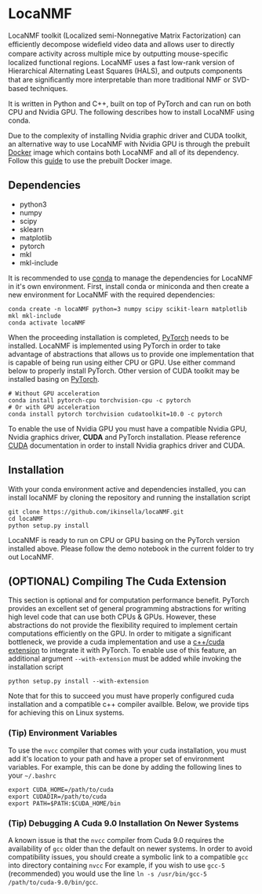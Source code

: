 # LocaNMF

LocaNMF toolkit (Localized semi-Nonnegative Matrix Factorization) can eﬃciently decompose wideﬁeld video 
data and allows user to directly compare activity across multiple mice by outputting mouse-speciﬁc 
localized functional regions. LocaNMF uses a fast low-rank version of Hierarchical Alternating Least 
Squares (HALS), and outputs components that are signiﬁcantly more interpretable than more traditional NMF
or SVD-based techniques.
 
It is written in Python and C++, built on top of PyTorch and can run on both CPU and Nvidia GPU. 
The following describes how to install LocaNMF using conda.


<!--User can choose to run LocaNMF on either CPU or GPU by installing 
CPU or GPU version PyTorch. However, user can choose to run LocaNMF on CPU by setting parameters in LocaNMF
even though GPU version PyTorch is installed. User can choose whether to enable GPU for acceleration. -->


Due to the complexity of installing Nvidia graphic driver and CUDA toolkit, 
an alternative way to use LocaNMF with Nvidia GPU 
is through the prebuilt [Docker](https://www.docker.com/why-docker) image which contains 
both LocaNMF and all of its 
dependency. Follow this [guide](https://github.com/ikinsella/locaNMF/blob/container/README-docker.md) to use 
the prebuilt Docker image. 

## Dependencies

- python3
- numpy
- scipy
- sklearn
- matplotlib
- pytorch
- mkl
- mkl-include

It is recommended to use [conda](https://docs.conda.io/en/latest/miniconda.html) to manage the 
dependencies for LocaNMF in it's own environment. First, install conda or miniconda and then 
create a new environment for LocaNMF with the required dependencies:
```
conda create -n locaNMF python=3 numpy scipy scikit-learn matplotlib mkl mkl-include
conda activate locaNMF
```
When the proceeding installation is completed, [PyTorch](https://pytorch.org/) 
needs to be installed. LocaNMF is implemented using PyTorch in order to take 
advantage of abstractions that allows us to provide one implementation 
that is capable of being run using either CPU or GPU. Use either command below to properly install PyTorch.
Other version of CUDA toolkit may be installed basing on [PyTorch](https://pytorch.org/).
```
# Without GPU acceleration
conda install pytorch-cpu torchvision-cpu -c pytorch
# Or with GPU acceleration 
conda install pytorch torchvision cudatoolkit=10.0 -c pytorch
```

To enable the use of Nvidia GPU you must have a compatible Nvidia GPU, Nvidia graphics driver, **CUDA** 
and PyTorch installation.
Please reference [CUDA](https://developer.nvidia.com/cuda-zone) documentation in order to install Nvidia
graphics driver and CUDA.



<!--TODO: -->

## Installation

With your conda environment active and dependencies installed, you can install locaNMF by cloning the repository and 
running the installation script
```
git clone https://github.com/ikinsella/locaNMF.git
cd locaNMF
python setup.py install
```
LocaNMF is ready to run on CPU or GPU basing on the PyTorch version installed above. 
Please follow the demo notebook in the current folder to try out LocaNMF.


## (OPTIONAL) Compiling The Cuda Extension

This section is optional and for computation performance benefit. 
PyTorch provides an excellent set of general programming abstractions for writing high level code that can use both CPUs & GPUs.
However, these abstractions do not provide the flexibility required to implement certain computations efficiently on the GPU.
In order to mitigate a significant bottleneck, we provide a cuda implementation and use a 
[c++/cuda extension](https://pytorch.org/tutorials/advanced/cpp_extension.html) to integrate it with PyTorch.
To enable use of this feature, an additional argument ```--with-extension``` must be added while invoking the installation script

```python setup.py install --with-extension```

Note that for this to succeed you must have properly configured cuda installation and a compatible c++ compiler availble. 
Below, we provide tips for achieving this on Linux systems.

### (Tip) Environment Variables

To use the ```nvcc``` compiler that comes with your cuda installation, you must add it's location to your path and have a proper set of environment variables. 
For example, this can be done by adding the following lines to your ```~/.bashrc```

```
export CUDA_HOME=/path/to/cuda
export CUDADIR=/path/to/cuda
export PATH=$PATH:$CUDA_HOME/bin
```
### (Tip) Debugging A Cuda 9.0 Installation On Newer Systems

A known issue is that the ```nvcc``` compiler from Cuda 9.0 requires the availability of ```gcc``` older than the default on newer systems.
In order to avoid compatibility issues, you should create a symbolic link to a compatible ```gcc``` into directory containing ```nvcc``` 
For example, if you wish to use ```gcc-5``` (recommended) you would use the line 
```ln -s /usr/bin/gcc-5 /path/to/cuda-9.0/bin/gcc```.
